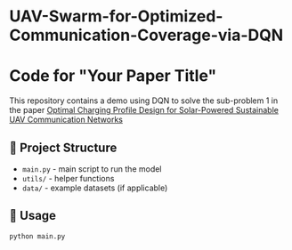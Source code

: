 # UAV-Swarm-for-Optimized-Communication-Coverage-via-DQN

# Code for "Your Paper Title"

This repository contains a demo using DQN to solve the sub-problem 1 in the paper [Optimal Charging Profile Design for Solar-Powered Sustainable UAV Communication Networks](https://ieeexplore.ieee.org/xpl/conhome/10278505/proceeding)

## 📁 Project Structure
- `main.py` - main script to run the model
- `utils/` - helper functions
- `data/` - example datasets (if applicable)

## 🚀 Usage
```bash
python main.py
